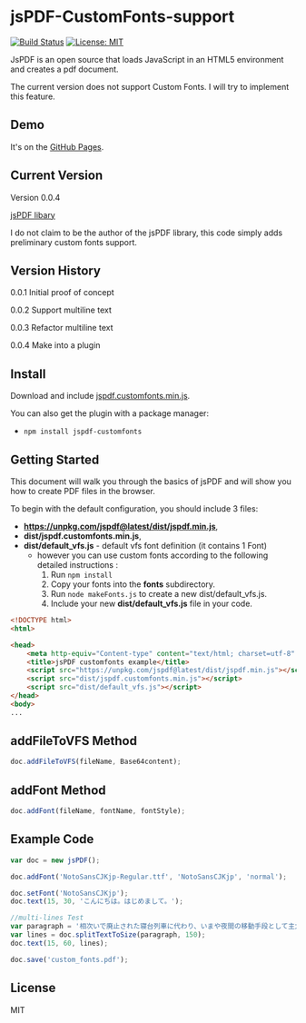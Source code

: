 # jsPDF-CustomFonts-support
[![Build Status](https://travis-ci.org/sphilee/jsPDF-CustomFonts-support.svg?branch=master)](https://travis-ci.org/sphilee/jsPDF-CustomFonts-support/branches)
[![License: MIT](https://img.shields.io/badge/License-MIT-yellow.svg)](https://opensource.org/licenses/MIT)

JsPDF is an open source that loads JavaScript in an HTML5 environment and creates a pdf document.

The current version does not support Custom Fonts. I will try to implement this feature.

## Demo

It's on the [GitHub Pages](https://sphilee.github.io/jsPDF-CustomFonts-support/).

## Current Version

Version 0.0.4

[jsPDF libary](http://parall.ax/products/jspdf)

I do not claim to be the author of the jsPDF library, this code simply adds preliminary custom fonts support.

## Version History

0.0.1 Initial proof of concept

0.0.2 Support multiline text

0.0.3 Refactor multiline text

0.0.4 Make into a plugin

## Install

Download and include [jspdf.customfonts.min.js](https://rawgit.com/sphilee/jsPDF-CustomFonts-support/master/dist/jspdf.customfonts.min.js).

You can also get the plugin with a package manager:
- ```npm install jspdf-customfonts```


## Getting Started

This document will walk you through the basics of jsPDF and will show you how to create PDF files in the browser.

To begin with the default configuration, you should include 3 files:

* **https://unpkg.com/jspdf@latest/dist/jspdf.min.js**,
* **dist/jspdf.customfonts.min.js**,
* **dist/default_vfs.js** - default vfs font definition (it contains 1 Font)
	* however you can use custom fonts according to the following detailed instructions :
        1. Run ``npm install``
		1. Copy your fonts into the **fonts** subdirectory.
		2. Run ```node makeFonts.js``` to create a new dist/default_vfs.js.
		3. Include your new **dist/default_vfs.js** file in your code.

```html
<!DOCTYPE html>
<html>

<head>
    <meta http-equiv="Content-type" content="text/html; charset=utf-8" />
    <title>jsPDF customfonts example</title>
    <script src="https://unpkg.com/jspdf@latest/dist/jspdf.min.js"></script>
    <script src="dist/jspdf.customfonts.min.js"></script>
    <script src="dist/default_vfs.js"></script>
</head>
<body>
...
```


## addFileToVFS Method

```javascript
doc.addFileToVFS(fileName, Base64content);
```

## addFont Method

```javascript
doc.addFont(fileName, fontName, fontStyle);
```

## Example Code

```javascript
var doc = new jsPDF();

doc.addFont('NotoSansCJKjp-Regular.ttf', 'NotoSansCJKjp', 'normal');

doc.setFont('NotoSansCJKjp');
doc.text(15, 30, 'こんにちは。はじめまして。');

//multi-lines Test
var paragraph = '相次いで廃止された寝台列車に代わり、いまや夜間の移動手段として主力になりつつある夜行バス。「安い」「寝ながら移動できる」などのメリットを生かすため、運行ダイヤはどのように組まれているのでしょうか。夜遅く出て、朝早く着くというメリット夜行バスを使うメリットといえば、各種アンケートでもいちばん多い回答の「安い」以外に、';
var lines = doc.splitTextToSize(paragraph, 150);
doc.text(15, 60, lines);

doc.save('custom_fonts.pdf');

```

## License
MIT